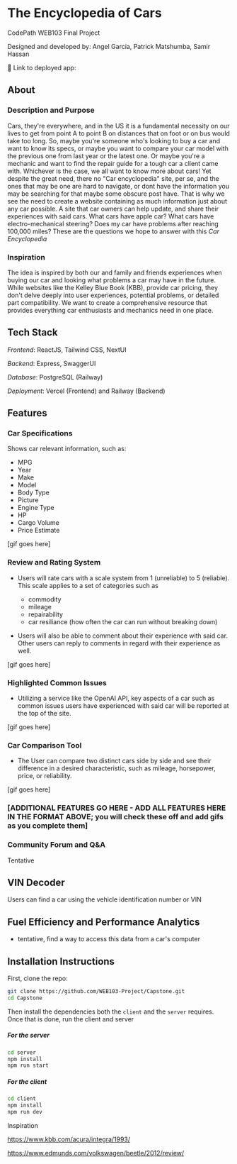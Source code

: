 # The Encyclopedia of Cars

CodePath WEB103 Final Project

Designed and developed by: Angel Garcia, Patrick Matshumba, Samir Hassan

🔗 Link to deployed app:

## About

### Description and Purpose

Cars, they're everywhere, and in the US it is a fundamental necessity on our lives to get from point A to point B on distances that on foot or on bus would take too long. So, maybe you're someone who's looking to buy a car and want to know its specs, or maybe you want to compare your car model with the previous one from last year or the latest one. Or maybe you're a mechanic and want to find the repair guide for a tough car a client came with. Whichever is the case, we all want to know more about cars! Yet despite the great need, there no "Car encyclopedia" site, per se, and the ones that may be one are hard to navigate, or dont have the information you may be searching for that maybe some obscure post have. That is why we see the need to create a website containing as much information just about any car possible. A site that car owners can help update, and share their experiences with said cars. What cars have apple car? What cars have electro-mechanical steering? Does my car have problems after reaching 100,000 miles? These are the questions we hope to answer with this *Car Encyclopedia*

### Inspiration

The idea is inspired by both our and family and friends experiences when buying our car and looking what problems a car may have in the future. While websites like the Kelley Blue Book (KBB), provide car pricing, they don't delve deeply into user experiences, potential problems, or detailed part compatibility. We want to create a comprehensive resource that provides everything car enthusiasts and mechanics need in one place.

## Tech Stack

*Frontend*: ReactJS, Tailwind CSS, NextUI

*Backend*: Express, SwaggerUI

*Database*: PostgreSQL (Railway)

*Deployment*: Vercel (Frontend) and Railway (Backend)


## Features

### Car Specifications

Shows car relevant information, such as:
- MPG
- Year
- Make
- Model
- Body Type
- Picture
- Engine Type
- HP
- Cargo Volume
- Price Estimate

[gif goes here]

### Review and Rating System

- Users will rate cars with a scale system from 1 (unreliable) to 5 (reliable). This scale applies to a set of categories such as
    - commodity
    - mileage
    - repairability
    - car resiliance (how often the car can run without breaking down)

- Users will also be able to comment about their experience with said car. Other users can reply to comments in regard with their experience as well.

[gif goes here]

### Highlighted Common Issues

- Utilizing a service like the OpenAI API, key aspects of a car such as common issues users have experienced with said car will be reported at the top of the site.

[gif goes here]

### Car Comparison Tool

- The User can compare two distinct cars side by side and see their difference in a desired characteristic, such as mileage, horsepower, price, or reliability.

[gif goes here]

### [ADDITIONAL FEATURES GO HERE - ADD ALL FEATURES HERE IN THE FORMAT ABOVE; you will check these off and add gifs as you complete them]

### Community Forum and Q&A

Tentative

## VIN Decoder

Users can find a car using the vehicle identification number or VIN

## Fuel Efficiency and Performance Analytics 
- tentative, find a way to access this data from a car's computer

## Installation Instructions

First, clone the repo:

```sh
git clone https://github.com/WEB103-Project/Capstone.git
cd Capstone
```

Then install the dependencies both the `client` and the `server` requires. Once that is done, run the client and server

##### For the server

```sh
cd server
npm install
npm run start
```

##### For the client

```sh
cd client
npm install
npm run dev
```



Inspiration

https://www.kbb.com/acura/integra/1993/

https://www.edmunds.com/volkswagen/beetle/2012/review/